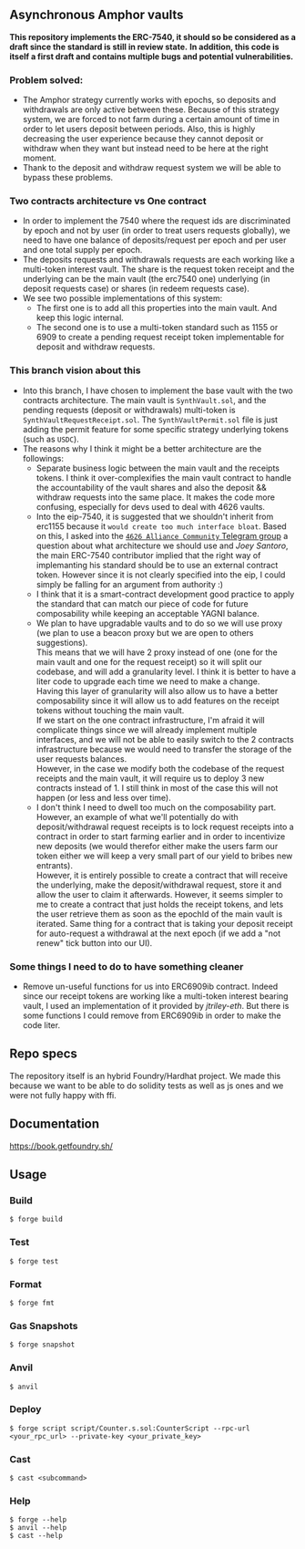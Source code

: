 ## Asynchronous Amphor vaults

**This repository implements the ERC-7540, it should so be considered as a draft since the standard is still in review state.**
**In addition, this code is itself a first draft and contains multiple bugs and potential vulnerabilities.**

### Problem solved:  
- The Amphor strategy currently works with epochs, so deposits and withdrawals are only active between these. Because of this strategy system, we are forced to not farm during a certain amount of time in order to let users deposit between periods. Also, this is highly decreasing the user experience because they cannot deposit or withdraw when they want but instead need to be here at the right moment.
- Thank to the deposit and withdraw request system we will be able to bypass these problems.

### Two contracts architecture vs One contract

- In order to implement the 7540 where the request ids are discriminated by epoch and not by user (in order to treat users requests globally), we need to have one balance of deposits/request per epoch and per user and one total supply per epoch.
- The deposits requests and withdrawals requests are each working like a multi-token interest vault. The share is the request token receipt and the underlying can be the main vault (the erc7540 one) underlying (in deposit requests case) or shares (in redeem requests case).
- We see two possible implementations of this system:
    - The first one is to add all this properties into the main vault. And keep this logic internal.
    - The second one is to use a multi-token standard such as 1155 or 6909 to create a pending request receipt token implementable for deposit and withdraw requests.

### This branch vision about this
- Into this branch, I have chosen to implement the base vault with the two contracts architecture.
The main vault is `SynthVault.sol`, and the pending requests (deposit or withdrawals) multi-token is `SynthVaultRequestReceipt.sol`. The `SynthVaultPermit.sol` file is just adding the permit feature for some specific strategy underlying tokens (such as `USDC`).
- The reasons why I think it might be a better architecture are the followings:
    - Separate business logic between the main vault and the receipts tokens. I think it over-complexifies the main vault contract to handle the accountability of the vault shares and also the deposit && withdraw requests into the same place. It makes the code more confusing, especially for devs used to deal with 4626 vaults.
    - Into the eip-7540, it is suggested that we shouldn't inherit from erc1155 because it `would create too much interface bloat`. 
    Based on this, I asked into the [`4626 Alliance Community` Telegram group](https://t.me/erc4626alliance) a question about what architecture we should use and _Joey Santoro_, the main ERC-7540 contributor implied that the right way of implemanting his standard should be to use an external contract token. However since it is not clearly specified into the eip, I could simply be falling for an argument from authority :)
    - I think that it is a smart-contract development good practice to apply the standard that can match our piece of code for future composability while keeping an acceptable YAGNI balance.
    - We plan to have upgradable vaults and to do so we will use proxy (we plan to use a beacon proxy but we are open to others suggestions).  
    This means that we will have 2 proxy instead of one (one for the main vault and one for the request receipt) so it will split our codebase, and will add a granularity level. I think it is better to have a liter code to upgrade each time we need to make a change.  
    Having this layer of granularity will also allow us to have a better composability since it will allow us to add features on the receipt tokens without touching the main vault.  
    If we start on the one contract infrastructure, I'm afraid it will complicate things since we will already implement multiple interfaces, and we will not be able to easily switch to the 2 contracts infrastructure because we would need to transfer the storage of the user requests balances.  
    However, in the case we modify both the codebase of the request receipts and the main vault, it will require us to deploy 3 new contracts instead of 1. I still think in most of the case this will not happen (or less and less over time).
    - I don't think I need to dwell too much on the composability part. However, an example of what we'll potentially do with deposit/withdrawal request receipts is to lock request receipts into a contract in order to start farming earlier and in order to incentivize new deposits (we would therefor either make the users farm our token either we will keep a very small part of our yield to bribes new entrants).  
    However, it is entirely possible to create a contract that will receive the underlying, make the deposit/withdrawal request, store it and allow the user to claim it afterwards. However, it seems simpler to me to create a contract that just holds the receipt tokens, and lets the user retrieve them as soon as the epochId of the main vault is iterated.
    Same thing for a contract that is taking your deposit receipt for auto-request a withdrawal at the next epoch (if we add a "not renew" tick button into our UI).

### Some things I need to do to have something cleaner
- Remove un-useful functions for us into ERC6909ib contract. Indeed since our receipt tokens are working like a multi-token interest bearing vault, I used an implementation of it provided by _jtriley-eth_. But there is some functions I could remove from ERC6909ib in order to make the code liter.

## Repo specs
The repository itself is an hybrid Foundry/Hardhat project. We made this because we want to be able to do solidity tests as well as js ones and we were not fully happy with ffi.

## Documentation

https://book.getfoundry.sh/

## Usage

### Build

```shell
$ forge build
```

### Test

```shell
$ forge test
```

### Format

```shell
$ forge fmt
```

### Gas Snapshots

```shell
$ forge snapshot
```

### Anvil

```shell
$ anvil
```

### Deploy

```shell
$ forge script script/Counter.s.sol:CounterScript --rpc-url <your_rpc_url> --private-key <your_private_key>
```

### Cast

```shell
$ cast <subcommand>
```

### Help

```shell
$ forge --help
$ anvil --help
$ cast --help
```
